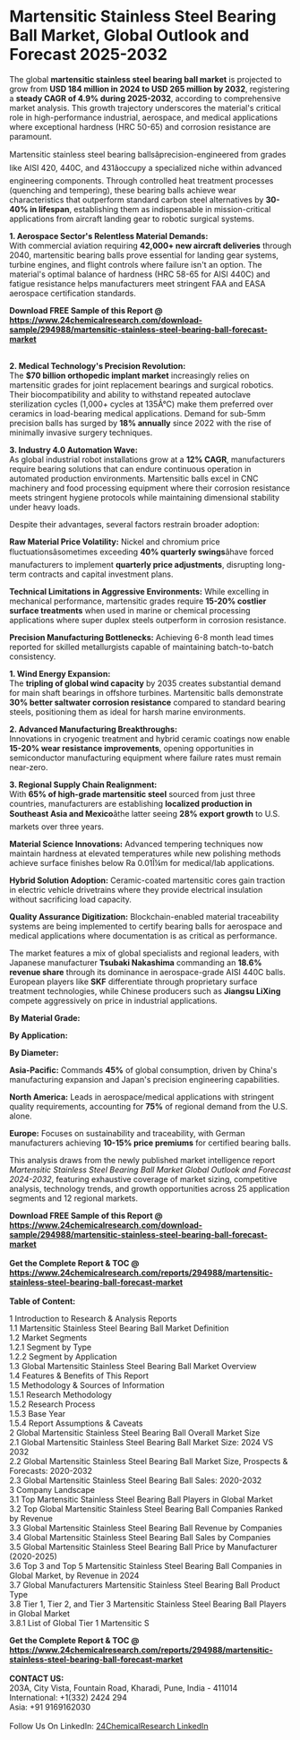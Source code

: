 <h1>Martensitic Stainless Steel Bearing Ball Market, Global Outlook and Forecast 2025-2032</h1><p>The global <strong>martensitic stainless steel bearing ball market</strong> is projected to grow from <strong>USD 184 million in 2024 to USD 265 million by 2032</strong>, registering a <strong>steady CAGR of 4.9% during 2025-2032</strong>, according to comprehensive market analysis. This growth trajectory underscores the material's critical role in high-performance industrial, aerospace, and medical applications where exceptional hardness (HRC 50-65) and corrosion resistance are paramount.</p><p>Martensitic stainless steel bearing ballsâprecision-engineered from grades like AISI 420, 440C, and 431âoccupy a specialized niche within advanced engineering components. Through controlled heat treatment processes (quenching and tempering), these bearing balls achieve wear characteristics that outperform standard carbon steel alternatives by <strong>30-40% in lifespan</strong>, establishing them as indispensable in mission-critical applications from aircraft landing gear to robotic surgical systems.</p><p><strong>1. Aerospace Sector's Relentless Material Demands:</strong><br>
With commercial aviation requiring <strong>42,000+ new aircraft deliveries</strong> through 2040, martensitic bearing balls prove essential for landing gear systems, turbine engines, and flight controls where failure isn't an option. The material's optimal balance of hardness (HRC 58-65 for AISI 440C) and fatigue resistance helps manufacturers meet stringent FAA and EASA aerospace certification standards.</p><div><b>Download FREE Sample of this Report @ 
            <a href="https://www.24chemicalresearch.com/download-sample/294988/martensitic-stainless-steel-bearing-ball-forecast-market">
            https://www.24chemicalresearch.com/download-sample/294988/martensitic-stainless-steel-bearing-ball-forecast-market</a></b></div><br><p><strong>2. Medical Technology's Precision Revolution:</strong><br>
The <strong>$70 billion orthopedic implant market</strong> increasingly relies on martensitic grades for joint replacement bearings and surgical robotics. Their biocompatibility and ability to withstand repeated autoclave sterilization cycles (1,000+ cycles at 135Â°C) make them preferred over ceramics in load-bearing medical applications. Demand for sub-5mm precision balls has surged by <strong>18% annually</strong> since 2022 with the rise of minimally invasive surgery techniques.</p><p><strong>3. Industry 4.0 Automation Wave:</strong><br>
As global industrial robot installations grow at a <strong>12% CAGR</strong>, manufacturers require bearing solutions that can endure continuous operation in automated production environments. Martensitic balls excel in CNC machinery and food processing equipment where their corrosion resistance meets stringent hygiene protocols while maintaining dimensional stability under heavy loads.</p><p>Despite their advantages, several factors restrain broader adoption:</p><p><strong>Raw Material Price Volatility:</strong> Nickel and chromium price fluctuationsâsometimes exceeding <strong>40% quarterly swings</strong>âhave forced manufacturers to implement <strong>quarterly price adjustments</strong>, disrupting long-term contracts and capital investment plans.</p><p><strong>Technical Limitations in Aggressive Environments:</strong> While excelling in mechanical performance, martensitic grades require <strong>15-20% costlier surface treatments</strong> when used in marine or chemical processing applications where super duplex steels outperform in corrosion resistance.</p><p><strong>Precision Manufacturing Bottlenecks:</strong> Achieving 6-8 month lead times reported for skilled metallurgists capable of maintaining batch-to-batch consistency.</p><p><strong>1. Wind Energy Expansion:</strong><br>
The <strong>tripling of global wind capacity</strong> by 2035 creates substantial demand for main shaft bearings in offshore turbines. Martensitic balls demonstrate <strong>30% better saltwater corrosion resistance</strong> compared to standard bearing steels, positioning them as ideal for harsh marine environments.</p><p><strong>2. Advanced Manufacturing Breakthroughs:</strong><br>
Innovations in cryogenic treatment and hybrid ceramic coatings now enable <strong>15-20% wear resistance improvements</strong>, opening opportunities in semiconductor manufacturing equipment where failure rates must remain near-zero.</p><p><strong>3. Regional Supply Chain Realignment:</strong><br>
With <strong>65% of high-grade martensitic steel</strong> sourced from just three countries, manufacturers are establishing <strong>localized production in Southeast Asia and Mexico</strong>âthe latter seeing <strong>28% export growth</strong> to U.S. markets over three years.</p><p><strong>Material Science Innovations:</strong> Advanced tempering techniques now maintain hardness at elevated temperatures while new polishing methods achieve surface finishes below Ra 0.01Î¼m for medical/lab applications.</p><p><strong>Hybrid Solution Adoption:</strong> Ceramic-coated martensitic cores gain traction in electric vehicle drivetrains where they provide electrical insulation without sacrificing load capacity.</p><p><strong>Quality Assurance Digitization:</strong> Blockchain-enabled material traceability systems are being implemented to certify bearing balls for aerospace and medical applications where documentation is as critical as performance.</p><p>The market features a mix of global specialists and regional leaders, with Japanese manufacturer <strong>Tsubaki Nakashima</strong> commanding an <strong>18.6% revenue share</strong> through its dominance in aerospace-grade AISI 440C balls. European players like <strong>SKF</strong> differentiate through proprietary surface treatment technologies, while Chinese producers such as <strong>Jiangsu LiXing</strong> compete aggressively on price in industrial applications.</p><p><strong>By Material Grade:</strong></p><p><strong>By Application:</strong></p><p><strong>By Diameter:</strong></p><p><strong>Asia-Pacific:</strong> Commands <strong>45%</strong> of global consumption, driven by China's manufacturing expansion and Japan's precision engineering capabilities.</p><p><strong>North America:</strong> Leads in aerospace/medical applications with stringent quality requirements, accounting for <strong>75%</strong> of regional demand from the U.S. alone.</p><p><strong>Europe:</strong> Focuses on sustainability and traceability, with German manufacturers achieving <strong>10-15% price premiums</strong> for certified bearing balls.</p><p>This analysis draws from the newly published market intelligence report <em>Martensitic Stainless Steel Bearing Ball Market Global Outlook and Forecast 2024-2032</em>, featuring exhaustive coverage of market sizing, competitive analysis, technology trends, and growth opportunities across 25 application segments and 12 regional markets.</p><div><b>Download FREE Sample of this Report @ 
            <a href="https://www.24chemicalresearch.com/download-sample/294988/martensitic-stainless-steel-bearing-ball-forecast-market">
            https://www.24chemicalresearch.com/download-sample/294988/martensitic-stainless-steel-bearing-ball-forecast-market</a></b></div><br><div><b>Get the Complete Report & TOC @ 
            <a href="https://www.24chemicalresearch.com/reports/294988/martensitic-stainless-steel-bearing-ball-forecast-market">
            https://www.24chemicalresearch.com/reports/294988/martensitic-stainless-steel-bearing-ball-forecast-market</a></b></div><br>
            <b>Table of Content:</b><p>1 Introduction to Research & Analysis Reports<br />
 1.1 Martensitic Stainless Steel Bearing Ball Market Definition<br />
 1.2 Market Segments<br />
 1.2.1 Segment by Type<br />
 1.2.2 Segment by Application<br />
 1.3 Global Martensitic Stainless Steel Bearing Ball Market Overview<br />
 1.4 Features & Benefits of This Report<br />
 1.5 Methodology & Sources of Information<br />
 1.5.1 Research Methodology<br />
 1.5.2 Research Process<br />
 1.5.3 Base Year<br />
 1.5.4 Report Assumptions & Caveats<br />
2 Global Martensitic Stainless Steel Bearing Ball Overall Market Size<br />
 2.1 Global Martensitic Stainless Steel Bearing Ball Market Size: 2024 VS 2032<br />
 2.2 Global Martensitic Stainless Steel Bearing Ball Market Size, Prospects & Forecasts: 2020-2032<br />
 2.3 Global Martensitic Stainless Steel Bearing Ball Sales: 2020-2032<br />
3 Company Landscape<br />
 3.1 Top Martensitic Stainless Steel Bearing Ball Players in Global Market<br />
 3.2 Top Global Martensitic Stainless Steel Bearing Ball Companies Ranked by Revenue<br />
 3.3 Global Martensitic Stainless Steel Bearing Ball Revenue by Companies<br />
 3.4 Global Martensitic Stainless Steel Bearing Ball Sales by Companies<br />
 3.5 Global Martensitic Stainless Steel Bearing Ball Price by Manufacturer (2020-2025)<br />
 3.6 Top 3 and Top 5 Martensitic Stainless Steel Bearing Ball Companies in Global Market, by Revenue in 2024<br />
 3.7 Global Manufacturers Martensitic Stainless Steel Bearing Ball Product Type<br />
 3.8 Tier 1, Tier 2, and Tier 3 Martensitic Stainless Steel Bearing Ball Players in Global Market<br />
 3.8.1 List of Global Tier 1 Martensitic S</p><div><b>Get the Complete Report & TOC @ 
            <a href="https://www.24chemicalresearch.com/reports/294988/martensitic-stainless-steel-bearing-ball-forecast-market">
            https://www.24chemicalresearch.com/reports/294988/martensitic-stainless-steel-bearing-ball-forecast-market</a></b></div><br><b>CONTACT US:</b><br>
            203A, City Vista, Fountain Road, Kharadi, Pune, India - 411014<br>
            International: +1(332) 2424 294<br>
            Asia: +91 9169162030 <br><br>
            Follow Us On LinkedIn: <a href="https://www.linkedin.com/company/24chemicalresearch/">24ChemicalResearch LinkedIn</a>